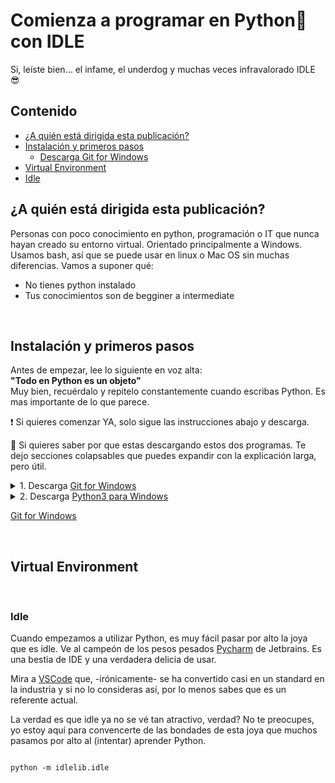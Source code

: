 # Comienza a programar en Python🐍 con IDLE 
Si, leíste bien... el infame, el underdog y muchas veces infravalorado IDLE 😎 


## Contenido 

  * [¿A quién está dirigida esta publicación?](#chapter-0) 
  * [Instalación y primeros pasos](#chapter-1) 
    * [Descarga Git for Windows](#chapter-1.1)
  * [Virtual Environment](#chapter-2) 
  * [Idle](#chapter-3) 


## ¿A quién está dirigida esta publicación? <a name="chapter-0"></a> 

Personas con poco conocimiento en python, programación o IT que nunca hayan creado su entorno virtual. Orientado principalmente a Windows. Usamos bash, así que se puede usar en linux o Mac OS sin muchas diferencias. Vamos a suponer qué:

* No tienes python instalado
* Tus conocimientos son de begginer a intermediate

&nbsp; 

## Instalación y primeros pasos <a name="chapter-1"></a> 
Antes de empezar, lee lo siguiente en voz alta:  
**"Todo en Python es un objeto"**  
Muy bien, recuérdalo y repitelo constantemente cuando escribas Python. Es mas importante de lo que parece. 
&nbsp; 

❗ Si quieres comenzar YA, solo sigue las instrucciones abajo y descarga. 

🧠 Si quieres saber por que estas descargando estos dos programas. Te dejo secciones colapsables que puedes expandir con la explicación larga, pero útil.

<details>
  <summary>1. Descarga <a href="https://gitforwindows.org/" name="chapter-1.1">Git for Windows</a> </summary> 
  
## Bienvenido al mundo del collaborative coding 


### Git 
Wait, what? *¿Porque?* Git es un Versión Control System - VCS y es un standard para controlar las versiones de tu programa. Como referencia, GitHub, Gitlab y Bitbucket estan basadas en GIT. Cuando seas un programador profesional o crees una aplicacion, te daras cuenta que el codigo se escribe entre varios. Como funcion mas o menos, es que varias personas trabajan en una aplicacion, toman turnos para modificarla y al final se reconcilia el producto final. Sé que esto no tiene mucho sentido si apenas te estas acercando a la industria IT pero, ¿Recuerdas aquel dia cuando por fin terminaste un trabajo o tarea y guardas el archivo como "versionFinal.docx"?. Todo fino verdad?
 
Espera, 15 minutos después te has acordado que no revisaste la ortografía en los últimos párrafos y que querias cambiar una imagen. Abres el archivo y lo haces. Esta vez, lo guardas como "versionFinalFinal.docx". Uff, que alivio terminar por fin.
 
Al día siguiente abres el archivo por que necesitas agregar una nueva sección que te han pedido y lo guardas como "versionFinalLaBuena.docx". 
 
Todos hemos estado ahi, y no nos engañemos, sabemos que esa no sera la ultima vez que guardes el archivo y que en tu directorio vas a tener algo como:
 
![image](https://user-images.githubusercontent.com/71740335/149613632-ee3088c1-d6a7-4f59-a48a-d1354e1d39a6.png)

Cual fue primero y cual funciona? En ese momento lo sabes, en 6 meses; quien sabe. Y por eso usamos GIT, cada modificacion lleva un comentario y un usuario, solo se tiene una rama o branch principal, comunmente llamada Main. Cada modificacion es (usualmente) rastreable. Como Bonus, usaremos algunos comandos de Git, los mas basicos.
 
Git viene con un GUI y un CLI - Command Line Interface. Lo que nos interesa de Git for Windows en este momento es lo que sigue: BASH.

### Bash for windows

Bash es Unix Shell. Siempre que escuches Shell piensa en: Interprete de comandos que corre programas, típicamente en una consola como [cmd](https://docs.microsoft.com/en-us/windows-server/administration/windows-commands/cmd) o [putty](https://www.putty.org/). Bash es el lenguaje con el que ejecutas comandos. 

![image](https://user-images.githubusercontent.com/71740335/149614223-d18d4ac9-9841-463e-9f53-530141d1093a.png)
 
Voy a utilizar algunos comandos básicos en bash, estos te serán útiles ya que la mayoría de los servidores corren en alguna versión de unix/linux lo que los convierte en un stardard de facto. Para la gente usando zsh, los comandos de bash funcional igual en mac. 
 

 
 
</details>


<details>
  <summary>2. Descarga <a href="https://www.python.org/downloads/">Python3 para Windows</a> </summary>
  
  ## Heading
  1. A numbered
  2. list
     * With some
     * Sub bullets
</details>

<a href="https://gitforwindows.org/">Git for Windows</a>



&nbsp; 

## Virtual Environment <a name="chapter-2"></a> 

  

  

  

  

  

&nbsp; 

### Idle <a name="chapter-3"></a> 

  

Cuando empezamos a utilizar Python, es muy fácil pasar por alto la joya que es idle. Ve al campeón de los pesos pesados [Pycharm](https://www.jetbrains.com/pycharm/) de Jetbrains. Es una bestia de IDE y una verdadera delicia de usar. 

  

Mira a [VSCode](https://code.visualstudio.com/) que, -irónicamente- se ha convertido casi en un standard en la industria y si no lo consideras así, por lo menos sabes que es un referente actual. 

  

La verdad es que idle ya no se vé tan atractivo, verdad? No te preocupes, yo estoy aquí para convencerte de las bondades de esta joya que muchos pasamos por alto al (intentar) aprender Python. 

  

``` 

python -m idlelib.idle 

``` 
